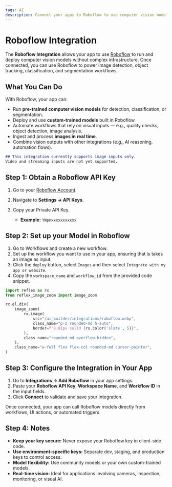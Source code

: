 ```yaml
---
tags: AI
description: Connect your apps to Roboflow to use computer vision models and datasets for image detection, classification, and segmentation.
---
```

# Roboflow Integration

The **Roboflow Integration** allows your app to use [Roboflow](https://roboflow.com/) to run and deploy computer vision models without complex infrastructure. Once connected, you can use Roboflow to power image detection, object tracking, classification, and segmentation workflows.

## What You Can Do

With Roboflow, your app can:
- Run **pre-trained computer vision models** for detection, classification, or segmentation.  
- Deploy and use **custom-trained models** built in Roboflow.  
- Automate workflows that rely on visual inputs — e.g., quality checks, object detection, image analysis.  
- Ingest and process **images in real time**.  
- Combine vision outputs with other integrations (e.g., AI reasoning, automation flows).

```md alert
## This integration currently supports image inputs only.
Video and streaming inputs are not yet supported.
```

## Step 1: Obtain a Roboflow API Key

1. Go to your [Roboflow Account](https://roboflow.com/).
2. Navigate to **Settings → API Keys**.  
3. Copy your Private API Key.

   * **Example:** `YWpnxxxxxxxxxxx`


## Step 2: Set up your Model in Roboflow

1. Go to Workflows and create a new workflow.
2. Set up the workflow you want to use in your app, ensuring that is takes an image as input.
3. Click the `deploy` button, select `Images` and then select `Integrate with my app or website`.
4. Copy the `workspace_name` and `workflow_id` from the provided code snippet.

```python exec
import reflex as rx
from reflex_image_zoom import image_zoom
```

```python eval
rx.el.div(
    image_zoom(
        rx.image(
            src="/ai_builder/integrations/roboflow.webp",
            class_name="p-2 rounded-md h-auto",
            border=f"0.81px solid {rx.color('slate', 5)}",
        ),
        class_name="rounded-md overflow-hidden",
    ),
    class_name="w-full flex flex-col rounded-md cursor-pointer",
)
```


## Step 3: Configure the Integration in Your App

1. Go to **Integrations → Add Roboflow** in your app settings.  
2. Paste your **Roboflow API Key**, **Workspace Name**, and **Workflow ID** in the input fields.  
3. Click **Connect** to validate and save your integration.

Once connected, your app can call Roboflow models directly from workflows, UI actions, or automated triggers.


## Step 4: Notes

* **Keep your key secure:** Never expose your Roboflow key in client-side code.  
* **Use environment-specific keys:** Separate dev, staging, and production keys to control access.  
* **Model flexibility:** Use community models or your own custom-trained models.  
* **Real-time vision:** Ideal for applications involving cameras, inspection, monitoring, or visual AI.
